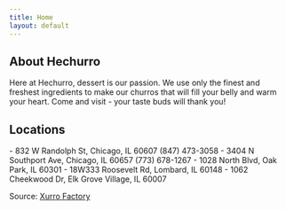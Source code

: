 ```yaml
---
title: Home
layout: default
---
```

<h2>About Hechurro</h2>
Here at Hechurro, dessert is our passion. We use only the finest and freshest
ingredients to make our churros that will fill your belly and warm your heart.
Come and visit - your taste buds will thank you!

<h2>Locations</h2>
- 832 W Randolph St, Chicago, IL 60607 (847) 473-3058
- 3404 N Southport Ave, Chicago, IL 60657 (773) 678-1267
- 1028 North Blvd, Oak Park, IL 60301
- 18W333 Roosevelt Rd, Lombard, IL 60148
- 1062 Cheekwood Dr, Elk Grove Village, IL 60007


​Source: [Xurro Factory](https://www.churrofactory.com)
